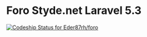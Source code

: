 # Foro Styde.net Laravel 5.3

[ ![Codeship Status for Eder87rh/foro](https://app.codeship.com/projects/fd73c4f0-bfb2-0134-02e6-2e2c936c1245/status?branch=master)](https://app.codeship.com/projects/196682)